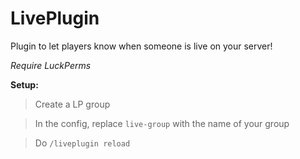 # LivePlugin

Plugin to let players know when someone is live on your server!

*Require LuckPerms*


**Setup:**

> Create a LP group

> In the config, replace `live-group` with the name of your group

> Do `/liveplugin reload`

